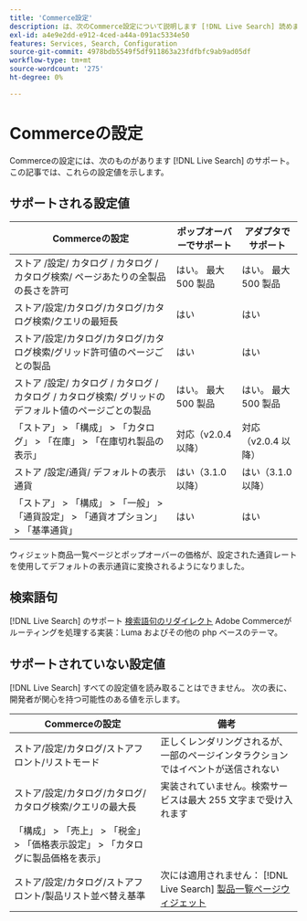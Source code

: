 ```yaml
---
title: 'Commerce設定'
description: は、次のCommerce設定について説明します [!DNL Live Search] 読めます。
exl-id: a4e9e2dd-e912-4ced-a44a-091ac5334e50
features: Services, Search, Configuration
source-git-commit: 4978bdb5549f5df911863a23fdfbfc9ab9ad05df
workflow-type: tm+mt
source-wordcount: '275'
ht-degree: 0%

---
```


# Commerceの設定

Commerceの設定には、次のものがあります [!DNL Live Search] のサポート。 この記事では、これらの設定値を示します。

## サポートされる設定値

| Commerceの設定 | ポップオーバーでサポート | アダプタでサポート |
|---|---|---|
| ストア /設定/ カタログ / カタログ / カタログ検索/ ページあたりの全製品の長さを許可 | はい。 最大 500 製品 | はい。 最大 500 製品 |
| ストア/設定/カタログ/カタログ/カタログ検索/クエリの最短長 | はい | はい |
| ストア/設定/カタログ/カタログ/カタログ検索/グリッド許可値のページごとの製品 | はい | はい |
| ストア /設定/ カタログ / カタログ / カタログ / カタログ検索/ グリッドのデフォルト値のページごとの製品 | はい。 最大 500 製品 | はい。 最大 500 製品 |
| 「ストア」 > 「構成」 > 「カタログ」 > 「在庫」 > 「在庫切れ製品の表示」 | 対応（v2.0.4 以降） | 対応（v2.0.4 以降） |
| ストア /設定/通貨/ デフォルトの表示通貨 | はい（3.1.0 以降） | はい（3.1.0 以降） |
| 「ストア」 > 「構成」 > 「一般」 > 「通貨設定」 > 「通貨オプション」 > 「基準通貨」 | はい | はい |

ウィジェット商品一覧ページとポップオーバーの価格が、設定された通貨レートを使用してデフォルトの表示通貨に変換されるようになりました。

## 検索語句

[!DNL Live Search] のサポート [検索語句のリダイレクト](https://experienceleague.adobe.com/docs/commerce-admin/catalog/catalog/search/search-terms.html) Adobe Commerceがルーティングを処理する実装：Luma およびその他の php ベースのテーマ。

## サポートされていない設定値

[!DNL Live Search] すべての設定値を読み取ることはできません。 次の表に、開発者が関心を持つ可能性のある値を示します。

| Commerceの設定 | 備考 |
|---|---|
| ストア/設定/カタログ/ストアフロント/リストモード | 正しくレンダリングされるが、一部のページインタラクションではイベントが送信されない |
| ストア/設定/カタログ/カタログ/カタログ検索/クエリの最大長 | 実装されていません。検索サービスは最大 255 文字まで受け入れます |
| 「構成」 > 「売上」 > 「税金」 > 「価格表示設定」 > 「カタログに製品価格を表示」 |  |
| ストア/設定/カタログ/ストアフロント/製品リスト並べ替え基準 | 次には適用されません： [!DNL Live Search] [製品一覧ページウィジェット](plp-styling.md) |
